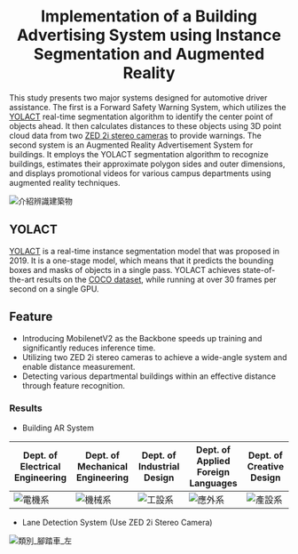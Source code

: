 <div align="center">
<h1>
<b>
Implementation of a Building Advertising System using Instance Segmentation and Augmented Reality
</b>
</h1>
</div>

This study presents two major systems designed for automotive driver assistance. The first is a Forward Safety Warning System, which utilizes the [YOLACT](https://github.com/dbolya/yolact) real-time segmentation algorithm to identify the center point of objects ahead. It then calculates distances to these objects using 3D point cloud data from two [ZED 2i stereo cameras](https://www.stereolabs.com/zed-2i/) to provide warnings. The second system is an Augmented Reality Advertisement System for buildings. It employs the YOLACT segmentation algorithm to recognize buildings, estimates their approximate polygon sides and outer dimensions, and displays promotional videos for various campus departments using augmented reality techniques.

![介紹辨識建築物](https://github.com/KennyChen880127/YOLACT-Building-AR/assets/99500847/62714fc9-9365-4bab-83b7-b4c0db3e2973)

## YOLACT
[YOLACT](https://github.com/dbolya/yolact) is a real-time instance segmentation model that was proposed in 2019. It is a one-stage model, which means that it predicts the bounding boxes and masks of objects in a single pass. YOLACT achieves state-of-the-art results on the [COCO dataset](https://cocodataset.org/#home), while running at over 30 frames per second on a single GPU.

## Feature
* Introducing MobilenetV2 as the Backbone speeds up training and significantly reduces inference time.
* Utilizing two ZED 2i stereo cameras to achieve a wide-angle system and enable distance measurement.
* Detecting various departmental buildings within an effective distance through feature recognition.
  
### Results
* Building AR System

| Dept. of Electrical Engineering | Dept. of Mechanical Engineering | Dept. of Industrial Design | Dept. of Applied Foreign Languages | Dept. of Creative Design |
| ------------- | ------------- | ------------- | ------------- | ------------- |
| ![電機系](https://github.com/KennyChen880127/YOLACT-Building-AR/assets/99500847/92ea3b31-f933-4402-b175-60ddbde38c69) | ![機械系](https://github.com/KennyChen880127/YOLACT-Building-AR/assets/99500847/123d0137-d303-4712-ac30-0d1876b864d1) | ![工設系](https://github.com/KennyChen880127/YOLACT-Building-AR/assets/99500847/242e4cf9-ddc0-46af-b7a2-4f64815f558e) | ![應外系](https://github.com/KennyChen880127/YOLACT-Building-AR/assets/99500847/ba452533-e75f-4909-b11f-cfbf21554811) | ![產設系](https://github.com/KennyChen880127/YOLACT-Building-AR/assets/99500847/906a742d-ed37-488d-bf06-d8e0ce2d7020) | 

* Lane Detection System (Use ZED 2i Stereo Camera)


![類別_腳踏車_左](https://github.com/KennyChen880127/YOLACT-Building-AR/assets/99500847/d792e0a2-0959-4fcd-b7b0-464404b84e1d)
